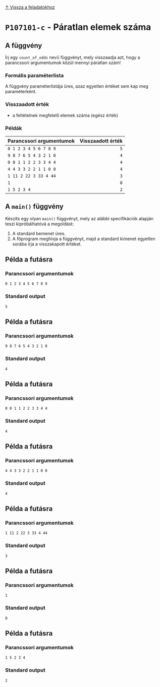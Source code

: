 
[↑ Vissza a feladatokhoz](./README.md)

# `P107101-c` - Páratlan elemek száma

## A függvény

Írj egy `count_of_odds` nevű függvényt, mely visszaadja azt, hogy a parancssori argumentumok közül mennyi páratlan szám!

### Formális paraméterlista

A függvény paraméterlistája üres, azaz egyetlen értéket sem kap meg paraméterként.

### Visszaadott érték

* a feltételnek megfelelő elemek száma (egész érték)

### Példák

| Parancssori argumentumok | Visszaadott érték | 
| :-- | --: | 
| `0 1 2 3 4 5 6 7 8 9` | `5` | 
| `9 8 7 6 5 4 3 2 1 0` | `4` | 
| `0 0 1 1 2 2 3 3 4 4` | `4` | 
| `4 4 3 3 2 2 1 1 0 0` | `4` | 
| `1 11 2 22 3 33 4 44` | `3` | 
| `1` | `0` | 
| `1 5 2 3 4` | `2` | 

## A `main()` függvény

Készíts egy olyan `main()` függvényt, mely az alábbi specifikációk alapján teszi kipróbálhatóvá a megoldást:

1. A standard bemenet üres.
1. A főprogram meghívja a függvényt, majd a standard kimenet egyetlen sorába írja a visszakapott értéket.

## Példa a futásra

### Parancssori argumentumok

```
0 1 2 3 4 5 6 7 8 9
```

### Standard output

```
5
```

## Példa a futásra

### Parancssori argumentumok

```
9 8 7 6 5 4 3 2 1 0
```

### Standard output

```
4
```

## Példa a futásra

### Parancssori argumentumok

```
0 0 1 1 2 2 3 3 4 4
```

### Standard output

```
4
```

## Példa a futásra

### Parancssori argumentumok

```
4 4 3 3 2 2 1 1 0 0
```

### Standard output

```
4
```

## Példa a futásra

### Parancssori argumentumok

```
1 11 2 22 3 33 4 44
```

### Standard output

```
3
```

## Példa a futásra

### Parancssori argumentumok

```
1
```

### Standard output

```
0
```

## Példa a futásra

### Parancssori argumentumok

```
1 5 2 3 4
```

### Standard output

```
2
```